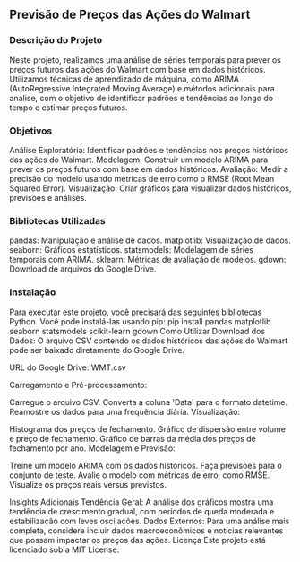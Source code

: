 ## Previsão de Preços das Ações do Walmart
### Descrição do Projeto
Neste projeto, realizamos uma análise de séries temporais para prever os preços futuros das ações do Walmart com base em dados históricos. Utilizamos técnicas de aprendizado de máquina, como ARIMA (AutoRegressive Integrated Moving Average) e métodos adicionais para análise, com o objetivo de identificar padrões e tendências ao longo do tempo e estimar preços futuros.

### Objetivos
Análise Exploratória: Identificar padrões e tendências nos preços históricos das ações do Walmart.
Modelagem: Construir um modelo ARIMA para prever os preços futuros com base em dados históricos.
Avaliação: Medir a precisão do modelo usando métricas de erro como o RMSE (Root Mean Squared Error).
Visualização: Criar gráficos para visualizar dados históricos, previsões e análises.
### Bibliotecas Utilizadas
pandas: Manipulação e análise de dados.
matplotlib: Visualização de dados.
seaborn: Gráficos estatísticos.
statsmodels: Modelagem de séries temporais com ARIMA.
sklearn: Métricas de avaliação de modelos.
gdown: Download de arquivos do Google Drive.
### Instalação
Para executar este projeto, você precisará das seguintes bibliotecas Python. Você pode instalá-las usando pip:
pip install pandas matplotlib seaborn statsmodels scikit-learn gdown
Como Utilizar
Download dos Dados: O arquivo CSV contendo os dados históricos das ações do Walmart pode ser baixado diretamente do Google Drive.

URL do Google Drive: WMT.csv

Carregamento e Pré-processamento:

Carregue o arquivo CSV.
Converta a coluna 'Data' para o formato datetime.
Reamostre os dados para uma frequência diária.
Visualização:

Histograma dos preços de fechamento.
Gráfico de dispersão entre volume e preço de fechamento.
Gráfico de barras da média dos preços de fechamento por ano.
Modelagem e Previsão:

Treine um modelo ARIMA com os dados históricos.
Faça previsões para o conjunto de teste.
Avalie o modelo com métricas de erro, como RMSE.
Visualize os preços reais versus previstos.

Insights Adicionais
Tendência Geral: A análise dos gráficos mostra uma tendência de crescimento gradual, com períodos de queda moderada e estabilização com leves oscilações.
Dados Externos: Para uma análise mais completa, considere incluir dados macroeconômicos e notícias relevantes que possam impactar os preços das ações.
Licença
Este projeto está licenciado sob a MIT License.


